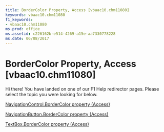 ```yaml
---
title: BorderColor Property, Access [vbaac10.chm11080]
keywords: vbaac10.chm11080
f1_keywords:
- vbaac10.chm11080
ms.prod: office
ms.assetid: c226162b-e514-4269-a15e-aa7330778228
ms.date: 06/08/2017
---
```



# BorderColor Property, Access [vbaac10.chm11080]

Hi there! You have landed on one of our F1 Help redirector pages. Please select the topic you were looking for below.

[NavigationControl.BorderColor property (Access)](http://msdn.microsoft.com/library/7fea7ca6-0363-c741-6a29-128628c1210a%28Office.15%29.aspx)

[NavigationButton.BorderColor property (Access)](http://msdn.microsoft.com/library/0bc0ef75-e7a3-5918-1877-3a4f48de511a%28Office.15%29.aspx)

[TextBox.BorderColor property (Access)](http://msdn.microsoft.com/library/7522b663-4ce6-34a6-51db-7de503e01f04%28Office.15%29.aspx)

